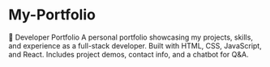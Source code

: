 # My-Portfolio
🎯 Developer Portfolio A personal portfolio showcasing my projects, skills, and experience as a full-stack developer. Built with HTML, CSS, JavaScript, and React. Includes project demos, contact info, and a chatbot for Q&amp;A.

